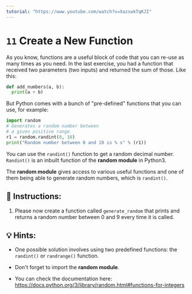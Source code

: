 ```yaml
---
tutorial: "https://www.youtube.com/watch?v=XazswkTqKJI"
---
```


# `11` Create a New Function

As you know, functions are a useful block of code that you can re-use as many times as you need. In the last exercise, you had a function that received two parameters (two inputs) and returned the sum of those. Like this:

```py
def add_numbers(a, b):
  print(a + b)
```

But Python comes with a bunch of "pre-defined" functions that you can use, for example:

```py
import random
# Generates a random number between
# a given positive range
r1 = random.randint(0, 10)
print("Random number between 0 and 10 is % s" % (r1))
```

You can use the `randint()` function to get a random decimal number. `Randint()` is an inbuilt function of the **random module** in Python3. 

The **random module** gives access to various useful functions and one of them being able to generate random numbers, which is `randint()`.

## 📝 Instructions:

1. Please now create a function called `generate_random` that prints and returns a random number between 0 and 9 every time it is called.

## 💡 Hints:

+ One possible solution involves using two predefined functions: the `randint()` or `randrange()` function.

+ Don't forget to import the **random module**.

+ You can check the documentation here: https://docs.python.org/3/library/random.html#functions-for-integers